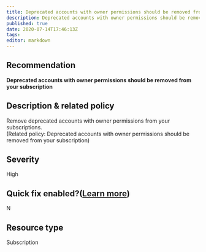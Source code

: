 ```yaml
---
title: Deprecated accounts with owner permissions should be removed from your subscription
description: Deprecated accounts with owner permissions should be removed from your subscription
published: true
date: 2020-07-14T17:46:13Z
tags:
editor: markdown
---
```


## Recommendation
**Deprecated accounts with owner permissions should be removed from your subscription**

## Description & related policy
Remove deprecated accounts with owner permissions from your subscriptions.<br>(Related policy: Deprecated accounts with owner permissions should be removed from your subscription)

## Severity
High

## Quick fix enabled?([Learn more](https://docs.microsoft.com/azure/security-center/security-center-remediate-recommendations#recommendations-with-quick-fix-remediation))
N

## Resource type
Subscription




